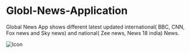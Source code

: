 # Globl-News-Application
Global News App shows different latest updated international( BBC, CNN, Fox news and Sky news) and national( Zee news, News 18 india) News.

![Icon](https://github.com/akshi-gupta123/Globl-News-Application/blob/main/News/src/main/ic_launcher-playstore.png)
